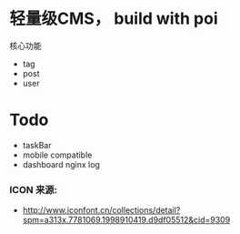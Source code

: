# 轻量级CMS， build with poi

核心功能
- tag    
- post  
- user 

# Todo
- taskBar
- mobile compatible
- dashboard nginx log

### ICON 来源:
- http://www.iconfont.cn/collections/detail?spm=a313x.7781069.1998910419.d9df05512&cid=9309